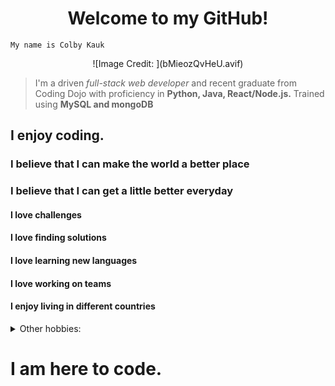 <h1 align="center"> 
Welcome to my GitHub!</h1>

<p align = "center">

    My name is Colby Kauk

<p align = "center">
![Image Credit: ](bMieozQvHeU.avif)

<p>

>I'm a driven *full-stack web developer* and recent graduate from Coding Dojo with proficiency in __Python, Java, React/Node.js.__ Trained using __MySQL and mongoDB__

## I enjoy coding. 

### I believe that I can make the world a better place
### I believe that I can get a little better everyday
#### I love challenges
#### I love finding solutions
#### I love learning new languages
#### I love working on teams
#### I enjoy living in different countries
<details>
<summary>Other hobbies:
</summary>
<br> 

- Handstands 
- Juggling
- Spinning poi
- Playing music
- Personal fitness: HIIT, HOT ROOM, BARRY'S, PELETON
- I love listening to books and learning about the human brain, particularly its biases and shortcomings
</details>

# I am here to code.

